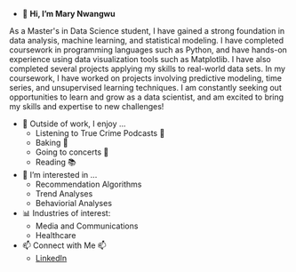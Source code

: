 - 👋 **Hi, I’m Mary Nwangwu**

As a Master's in Data Science student, I have gained a strong foundation in data analysis, machine learning, and statistical modeling.
I have completed coursework in programming languages such as Python, and have hands-on experience using data visualization tools such as Matplotlib. I have also completed several projects applying my skills to real-world data sets.
In my coursework, I have worked on projects involving predictive modeling, time series, and unsupervised learning techniques.
I am constantly seeking out opportunities to learn and grow as a data scientist, and am excited to bring my skills and expertise to new challenges!
- 🪩 Outside of work, I enjoy ...
  - Listening to True Crime Podcasts 🔎
  - Baking 🍞
  - Going to concerts 🎸
  - Reading 📚
- 👀 I’m interested in ...
  - Recommendation Algorithms
  - Trend Analyses
  - Behaviorial Analyses
- 📊 Industries of interest:
  - Media and Communications
  - Healthcare
- 📫 Connect with Me 📫
  - [LinkedIn
](https://www.linkedin.com/in/mary-nwangwu)
<!---
marynwangwu/marynwangwu is a ✨ special ✨ repository because its `README.md` (this file) appears on your GitHub profile.
You can click the Preview link to take a look at your changes.
--->

